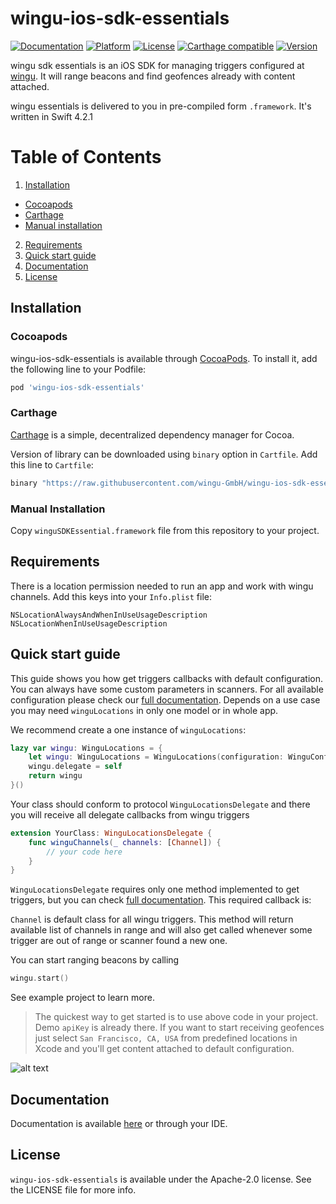 # wingu-ios-sdk-essentials

[![Documentation](https://wingu-gmbh.github.io/wingu-ios-sdk-essentials/badge.svg)](https://wingu-gmbh.github.io/wingu-ios-sdk-essentials/)
[![Platform](https://img.shields.io/cocoapods/p/wingu-ios-sdk-essentials.svg?style=flat)](http://cocoapods.org/pods/wingu-ios-sdk-essentials)
[![License](https://img.shields.io/cocoapods/l/wingu-ios-sdk-essentials.svg?style=flat)](http://cocoapods.org/pods/wingu-ios-sdk-essentials)
[![Carthage compatible](https://img.shields.io/badge/Carthage-compatible-4BC51D.svg?style=flat)](https://github.com/Carthage/Carthage)
[![Version](https://img.shields.io/cocoapods/v/wingu-ios-sdk-essentials.svg?style=flat)](http://cocoapods.org/pods/wingu-ios-sdk-essentials)


wingu sdk essentials is an iOS SDK for managing triggers configured at [wingu](https://wingu.de). It will range beacons and find geofences already with content attached. 

wingu essentials is delivered to you in pre-compiled form `.framework`. It's written in Swift 4.2.1


# Table of Contents
1. [Installation](#installation)
 * [Cocoapods](#cocoapods)
 * [Carthage](#carthage)
 * [Manual installation](#manual_installation)
2. [Requirements](#requirements)
3. [Quick start guide](#quick_start)
4. [Documentation](#full_documentation)
5. [License](#license)

<a name="installation"></a>
## Installation

<a name="cocoapods"></a>
### Cocoapods
wingu-ios-sdk-essentials is available through [CocoaPods](http://cocoapods.org). To install
it, add the following line to your Podfile:

```ruby
pod 'wingu-ios-sdk-essentials'
```
<a name="carthage"></a>
### Carthage

[Carthage](https://github.com/Carthage/Carthage) is a simple, decentralized dependency manager for Cocoa. 


Version of library can be downloaded using `binary` option in `Cartfile`. Add this line to `Cartfile`:

```ruby
binary "https://raw.githubusercontent.com/wingu-GmbH/wingu-ios-sdk-essentials/master/wingu-ios-sdk-essentials.json"
```
<a name="manual_installation"></a>
### Manual Installation

Copy `winguSDKEssential.framework` file from this repository to your project.

<a name="requirements"></a>
## Requirements

There is a location permission needed to run an app and work with wingu channels. Add this keys into your `Info.plist` file:

```
NSLocationAlwaysAndWhenInUseUsageDescription
NSLocationWhenInUseUsageDescription
```

<a name="quick_start"></a>
## Quick start guide

This guide shows you how get triggers callbacks with default configuration. You can always have some custom parameters in scanners. For all available configuration please check our [full documentation](#full_documentation). Depends on a use case you may need `winguLocations` in only one model or in whole app.

We recommend create a one instance of `winguLocations`:

```swift
lazy var wingu: WinguLocations = {
    let wingu: WinguLocations = WinguLocations(configuration: WinguConfiguration.defaultConfiguration)
    wingu.delegate = self
    return wingu
}()
```

Your class should conform to protocol `WinguLocationsDelegate` and there you will receive all delegate callbacks from wingu triggers 
```swift
extension YourClass: WinguLocationsDelegate { 
	func winguChannels(_ channels: [Channel]) {
    	// your code here
	}
}
```

`WinguLocationsDelegate` requires only one method implemented to get triggers, but you can check [full documentation](#full_documentation). This required callback is:


`Channel` is default class for all wingu triggers. This method will return available list of channels in range and will also get called whenever some trigger are out of range or scanner found a new one.

You can start ranging beacons by calling

```swift
wingu.start()
```

See example project to learn more.

> The quickest way to get started is to use above code in your project. Demo `apiKey` is already there. If you want to start receiving geofences just select `San Francisco, CA, USA` from predefined locations in Xcode and you'll get content attached to default configuration.

![alt text](https://raw.githubusercontent.com/wingu-GmbH/wingu-ios-sdk-essentials/master/docs/docs_assets/sfXcode.gif "San Francisco, CA, USA")

<a name="full_documentation"></a>
## Documentation

Documentation is available [here](https://wingu-gmbh.github.io/wingu-ios-sdk-essentials/) or through your IDE.

<a name="license"></a>
## License

`wingu-ios-sdk-essentials` is available under the Apache-2.0 license. See the LICENSE file for more info.
